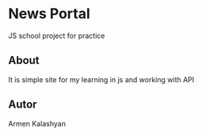 # News Portal
JS school project for practice

## About
It is simple site for my learning in js and working with API

## Autor
Armen Kalashyan

